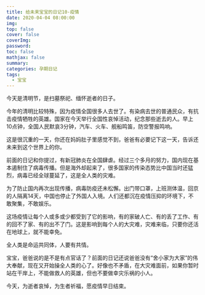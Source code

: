 ```yaml
---
title: 给未来宝宝的日记10-疫情
date: 2020-04-04 08:00:00
img: 
top: false
cover: false
coverImg: 
password: 
toc: false
mathjax: false
summary: 
categories: 孕期日记
tags:
  - 宝宝
---
```


今天是清明节，是扫墓祭祀、缅怀逝者的日子。

今年的清明比较特殊，因为疫情全国很多人去世了。有染病去世的普通民众，有抗击疫情牺牲的英雄。国家在今天举行全国性哀悼活动，纪念那些逝去的人。早上10点钟，全国人民默哀3分钟，汽车、火车、舰船鸣笛，防空警报鸣响。

这是很沉重的一天，你还在妈妈肚子里感觉不到，爸爸有必要记下这一天，告诉还未来到这个世界上的你。

前面的日记和你提过，有新冠肺炎在全国肆虐。经过三个多月的努力，国内现在基本遏制住了病毒传播。但是海外却起来了，很多国家的传染态势比中国当时还猛烈，病毒已经全球蔓延了，这是全人类的灾难。

为了防止国内再次出现传播，病毒防疫还未松懈。出门带口罩，上班测体温，回京的人隔离14天，中国也停止了外国人入境。人们还都沉在疫情压抑的环境下，不敢聚集，不敢娱乐。

这场疫情让每个人或多或少都受到了它的影响，有的家破人亡、有的丢了工作、有的回不了家、有的出不了门。这是影响到每个人的大灾难，灾难来临，只要你还活在地球上，就不能幸免。

全人类是命运共同体，人要有共情。

宝宝，爸爸说的是不是有点官话了？前面的日记还说爸爸没有“舍小家为大家”的伟大奉献，现在又开始操全人类的心了。好像也不矛盾，在大灾难面前，如果你暂时站在干岸上，不能做救人的英雄，但也不要做幸灾乐祸的小人。

今天，为逝者哀悼，为生者祈福，愿疫情早日结束。

